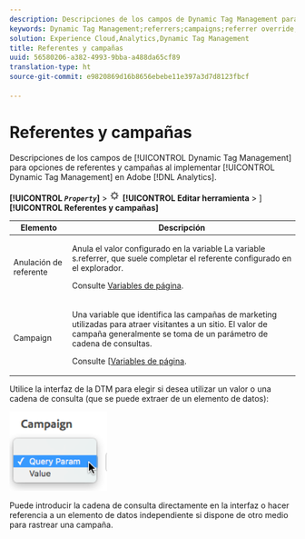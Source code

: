 ```yaml
---
description: Descripciones de los campos de Dynamic Tag Management para opciones de referentes y campañas al implementar Dynamic Tag Management en Adobe Analytics.
keywords: Dynamic Tag Management;referrers;campaigns;referrer override;campaign variable;query param
solution: Experience Cloud,Analytics,Dynamic Tag Management
title: Referentes y campañas
uuid: 56580206-a382-4993-9bba-a488da65cf89
translation-type: ht
source-git-commit: e9820869d16b8656ebebe11e397a3d7d8123fbcf

---
```



# Referentes y campañas

Descripciones de los campos de [!UICONTROL Dynamic Tag Management] para opciones de referentes y campañas al implementar [!UICONTROL Dynamic Tag Management] en Adobe [!DNL Analytics].

**[!UICONTROL *`Property`*]** &gt; ![](assets/settings_gear.png) **[!UICONTROL Editar herramienta** &gt; ]**[!UICONTROL Referentes y campañas]**

<table id="table_09AE3BFF0F12442F9C19CD96451F93E4"> 
 <thead> 
  <tr> 
   <th colname="col1" class="entry"> Elemento </th> 
   <th colname="col2" class="entry"> Descripción </th> 
  </tr> 
 </thead>
 <tbody> 
  <tr> 
   <td colname="col1"> Anulación de referente </td> 
   <td colname="col2"> <p>Anula el valor configurado en la variable La variable <span class="varname">s.referrer</span>, que suele completar el referente configurado en el explorador. </p> <p>Consulte <a href="/help/implement/js-implementation/page-variables/page-variables.md">Variables de página</a>. </p> </td> 
  </tr> 
  <tr> 
   <td colname="col1"> Campaign </td> 
   <td colname="col2"> <p>Una variable que identifica las campañas de marketing utilizadas para atraer visitantes a un sitio. El valor de campaña generalmente se toma de un parámetro de cadena de consultas. </p> <p>Consulte [<a href="/help/implement/js-implementation/page-variables/campaign.md">Variables de página</a>. </p> </td> 
  </tr> 
 </tbody> 
</table>

Utilice la interfaz de la DTM para elegir si desea utilizar un valor o una cadena de consulta (que se puede extraer de un elemento de datos):

![](assets/dtm-queryparam.png)

Puede introducir la cadena de consulta directamente en la interfaz o hacer referencia a un elemento de datos independiente si dispone de otro medio para rastrear una campaña.
